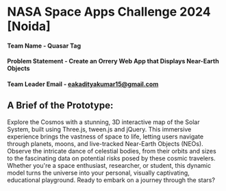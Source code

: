 # NASA Space Apps Challenge 2024 [Noida]

#### Team Name - Quasar Tag
#### Problem Statement - Create an Orrery Web App that Displays Near-Earth Objects
#### Team Leader Email -  eakadityakumar15@gmail.com

## A Brief of the Prototype:

Explore the Cosmos with a stunning, 3D interactive map of the Solar
System, built using Three.js, tween.js and jQuery. This immersive experience brings
the vastness of space to life, letting users navigate through planets, moons,
and live-tracked Near-Earth Objects (NEOs). Observe the intricate dance
of celestial bodies, from their orbits and sizes to the fascinating data on
potential risks posed by these cosmic travelers. Whether you're a space
enthusiast, researcher, or student, this dynamic model turns the universe
into your personal, visually captivating, educational playground. Ready to
embark on a journey through the stars?

